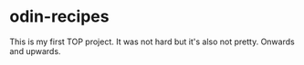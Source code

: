 # odin-recipes
This is my first TOP project. It was not hard but it's also not pretty. Onwards and upwards.
